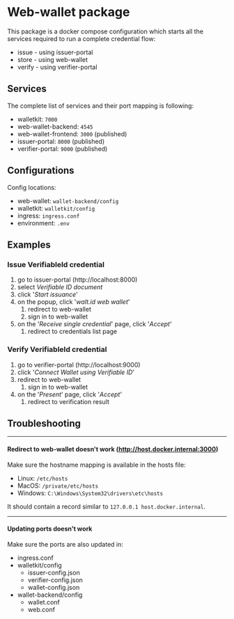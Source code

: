 # Web-wallet package

This package is a docker compose configuration which starts all the services required to
run a complete credential flow:
- issue - using issuer-portal
- store - using web-wallet
- verify - using verifier-portal

## Services

The complete list of services and their port mapping is following:
- walletkit: `7000`
- web-wallet-backend: `4545`
- web-wallet-frontend: `3000` (published)
- issuer-portal: `8000` (published)
- verifier-portal: `9000` (published)

## Configurations

Config locations:

- web-wallet: `wallet-backend/config`
- walletkit: `walletkit/config`
- ingress: `ingress.conf`
- environment: `.env`

## Examples

### Issue VerifiableId credential

1. go to issuer-portal (http://localhost:8000)
2. select _Verifiable ID document_
3. click '_Start issuance_'
4. on the popup, click '_walt.id web wallet_'
   1. redirect to web-wallet
   2. sign in to web-wallet
5. on the '_Receive single credential_' page, click '_Accept_'
   1. redirect to credentials list page

### Verify VerifiableId credential

1. go to verifier-portal (http://localhost:9000)
2. click '_Connect Wallet using Verifiable ID_'
3. redirect to web-wallet
   1. sign in to web-wallet
4. on the '_Present_' page, click '_Accept_'
   1. redirect to verification result

## Troubleshooting

---

#### Redirect to web-wallet doesn't work (http://host.docker.internal:3000)

Make sure the hostname mapping is available in the hosts file:
- Linux: `/etc/hosts`
- MacOS: `/private/etc/hosts`
- Windows: `C:\Windows\System32\drivers\etc\hosts`

It should contain a record similar to `127.0.0.1 host.docker.internal`.

---

#### Updating ports doesn't work

Make sure the ports are also updated in:
- ingress.conf
- walletkit/config
  - issuer-config.json
  - verifier-config.json
  - wallet-config.json
- wallet-backend/config
  - wallet.conf
  - web.conf